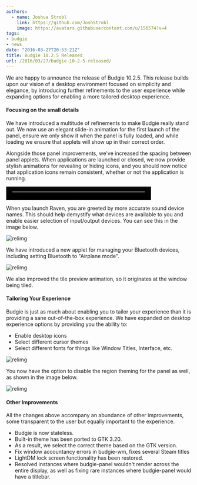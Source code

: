 ```yaml
---
authors:
  - name: Joshua Strobl
    link: https://github.com/JoshStrobl
    image: https://avatars.githubusercontent.com/u/156574?v=4
tags:
- budgie
- news
date: "2016-03-27T20:53:21Z"
title: Budgie 10.2.5 Released
url: /2016/03/27/budgie-10-2-5-released/
---
```


We are happy to announce the release of Budgie 10.2.5. This release builds upon our vision of a desktop environment focused on simplicity and elegance, by introducing further refinements to the user experience while expanding options for enabling a 
more tailored desktop experience. 

#### Focusing on the small details

We have introduced a multitude of refinements to make Budgie really stand out. We now use an elegant slide-in animation for the first launch of the panel, ensure we only show it when the panel is fully loaded, and while loading we ensure that applets will 
show up in their correct order.

Alongside those panel improvements, we've increased the spacing between panel applets. When applications are launched or closed, we now provide stylish animations for revealing or hiding icons, and you should now notice that application icons remain 
consistent, whether or not the application is running.

<video src="/2016/03/27/budgie-10-2-5-released/Animation-2016-03-27_23.28.16.mp4" autoplay="autoplay" loop="loop" width="394" height="36"></video>

When you launch Raven, you are greeted by more accurate sound device names. This should help demystify what devices are available to you and enable easier selection of input/output devices. You can see this in the image below.

![relimg](Raven_SoundDevices.jpg)

We have introduced a new applet for managing your Bluetooth devices, including setting Bluetooth to "Airplane mode".

![relimg](Screenshot-from-2016-03-20-17-17-48.png)

We also improved the tile preview animation, so it originates at the window being tiled.

#### Tailoring Your Experience

Budgie is just as much about enabling you to tailor your experience than it is providing a sane out-of-the-box experience. We have expanded on desktop experience options by providing you the ability to:

-  Enable desktop icons
-  Select different cursor themes
-  Select different fonts for things like Window Titles, Interface, etc.

![relimg](Raven_General.jpg)

You now have the option to disable the region theming for the panel as well, as shown in the image below.

![relimg](Raven_Panel.jpg)

#### Other Improvements

All the changes above accompany an abundance of other improvements, some transparent to the user but equally important to the experience.

-  Budgie is now stateless.
-  Built-in theme has been ported to GTK 3.20. 
  - As a result, we select the correct theme based on the GTK version.
-  Fix window accountancy errors in budgie-wm, fixes several Steam titles
-  LightDM lock screen functionality has been restored.
-  Resolved instances where budgie-panel wouldn't render across the entire display, as well as fixing rare instances where budgie-panel would have a titlebar.  